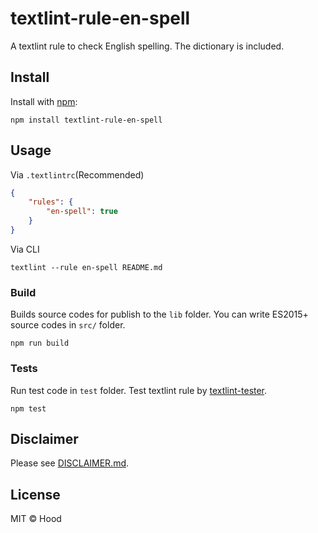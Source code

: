 # textlint-rule-en-spell

A textlint rule to check English spelling. The dictionary is included. 

## Install

Install with [npm](https://www.npmjs.com/):

    npm install textlint-rule-en-spell

## Usage

Via `.textlintrc`(Recommended)

```json
{
    "rules": {
        "en-spell": true
    }
}
```

Via CLI

```
textlint --rule en-spell README.md
```

### Build

Builds source codes for publish to the `lib` folder.
You can write ES2015+ source codes in `src/` folder.

    npm run build

### Tests

Run test code in `test` folder.
Test textlint rule by [textlint-tester](https://github.com/textlint/textlint-tester).

    npm test

## Disclaimer

Please see [DISCLAIMER.md](https://github.com/blue-hood/textlint-rule-en-spell/blob/master/DISCLAIMER.md).

## License

MIT © Hood
